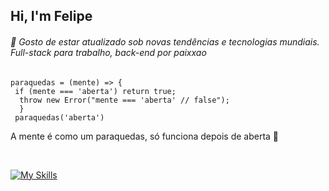  ## Hi, I'm Felipe 

###### 🔹 Gosto de estar atualizado sob novas tendências e tecnologias mundiais. Full-stack para trabalho, back-end por paixxao

    paraquedas = (mente) => {
     if (mente === 'aberta') return true;
      throw new Error("mente === 'aberta' // false");
      } 
     paraquedas('aberta')

   A mente é como um paraquedas, só funciona depois de aberta 🚀

<br> 

[![My Skills](https://skillicons.dev/icons?i=aws,react,flutter,mongodb,nodejs,python,git,kotlin,dotnet&perline=6)](https://github.com/felipeollveira/)

 



